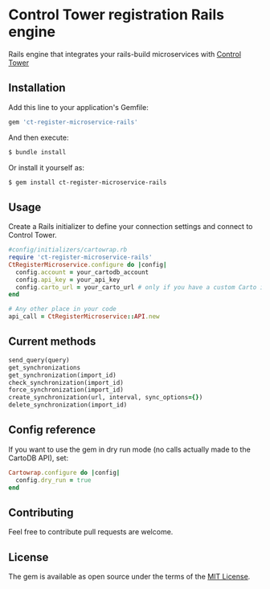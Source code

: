 # Control Tower registration Rails engine

Rails engine that integrates your rails-build microservices with [Control Tower](https://github.com/control-tower/control-tower)

## Installation
Add this line to your application's Gemfile:

```ruby
gem 'ct-register-microservice-rails'
```

And then execute:
```bash
$ bundle install
```

Or install it yourself as:
```bash
$ gem install ct-register-microservice-rails
```

## Usage

Create a Rails initializer to define your connection settings and connect to Control Tower. 
```ruby
#config/initializers/cartowrap.rb
require 'ct-register-microservice-rails'
CtRegisterMicroservice.configure do |config|
  config.account = your_cartodb_account
  config.api_key = your_api_key
  config.carto_url = your_carto_url # only if you have a custom Carto installation in your own server
end

# Any other place in your code 
api_call = CtRegisterMicroservice::API.new
```

## Current methods

```ruby
send_query(query)
get_synchronizations
get_synchronization(import_id)
check_synchronization(import_id)
force_synchronization(import_id)
create_synchronization(url, interval, sync_options={})
delete_synchronization(import_id)
```

## Config reference

If you want to use the gem in dry run mode (no calls actually made to the CartoDB API), set:

```ruby
Cartowrap.configure do |config|
  config.dry_run = true
end
```

## Contributing
Feel free to contribute pull requests are welcome.

## License
The gem is available as open source under the terms of the [MIT License](http://opensource.org/licenses/MIT).
